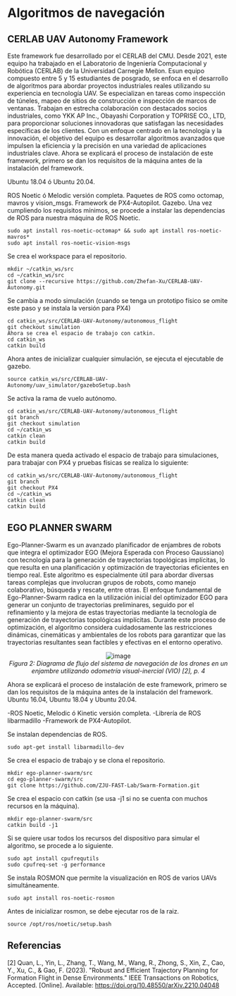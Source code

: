 # Algoritmos de navegación 


## CERLAB UAV Autonomy Framework

Este framework fue desarrollado por el CERLAB del CMU. Desde 2021, este equipo ha trabajado en el Laboratorio de Ingeniería Computacional y Robótica (CERLAB) de la Universidad Carnegie Mellon. Esun equipo compuesto entre 5 y 15 estudiantes de posgrado, se enfoca en el desarrollo de algoritmos para abordar proyectos industriales reales utilizando su experiencia en tecnología UAV. Se especializan en tareas como inspección de túneles, mapeo de sitios de construcción e inspección de marcos de ventanas. Trabajan en estrecha colaboración con destacados socios industriales, como YKK AP Inc., Obayashi Corporation y TOPRISE CO., LTD, para proporcionar soluciones innovadoras que satisfagan las necesidades específicas de los clientes. Con un enfoque centrado en la tecnología y la innovación, el objetivo del equipo es desarrollar algoritmos avanzados que impulsen la eficiencia y la precisión en una variedad de aplicaciones industriales clave.
Ahora se explicará el proceso de instalación de este framework, primero se dan los requisitos de la máquina antes de la instalación del framework.

Ubuntu 18.04 ó Ubuntu 20.04.

ROS Noetic ó Melodic versión completa.
Paquetes de ROS como octomap, mavros y vision_msgs.
Framework de PX4-Autopilot.
Gazebo.
Una vez cumpliendo los requisitos mínimos, se procede a instalar las dependencias de ROS para nuestra máquina de ROS Noetic.

````
sudo apt install ros-noetic-octomap* && sudo apt install ros-noetic-mavros* 
sudo apt install ros-noetic-vision-msgs
````
Se crea el workspace para el repositorio.
````
mkdir ~/catkin_ws/src
cd ~/catkin_ws/src
git clone --recursive https://github.com/Zhefan-Xu/CERLAB-UAV-Autonomy.git
````
Se cambia a modo simulación (cuando se tenga un prototipo físico se omite este paso y se instala la versión para PX4)
````
cd catkin_ws/src/CERLAB-UAV-Autonomy/autonomous_flight
git checkout simulation
Ahora se crea el espacio de trabajo con catkin.
cd catkin_ws
catkin build
````
Ahora antes de inicializar cualquier simulación, se ejecuta el ejecutable de gazebo.
````
source catkin_ws/src/CERLAB-UAV-Autonomy/uav_simulator/gazeboSetup.bash
````
Se activa la rama de vuelo autónomo.
````
cd catkin_ws/src/CERLAB-UAV-Autonomy/autonomous_flight
git branch
git checkout simulation
cd ~/catkin_ws
catkin clean
catkin build
````
De esta manera queda activado el espacio de trabajo para simulaciones, para trabajar con PX4 y pruebas físicas se realiza lo siguiente:
````
cd catkin_ws/src/CERLAB-UAV-Autonomy/autonomous_flight
git branch
git checkout PX4
cd ~/catkin_ws
catkin clean
catkin build
````
## EGO PLANNER SWARM

Ego-Planner-Swarm es un avanzado planificador de enjambres de robots que integra el optimizador EGO (Mejora Esperada con Proceso Gaussiano) con tecnología para la generación de trayectorias topológicas implícitas, lo que resulta en una planificación y optimización de trayectorias eficientes en tiempo real. Este algoritmo es especialmente útil para abordar diversas tareas complejas que involucran grupos de robots, como manejo colaborativo, búsqueda y rescate, entre otras.
El enfoque fundamental de Ego-Planner-Swarm radica en la utilización inicial del optimizador EGO para generar un conjunto de trayectorias preliminares, seguido por el refinamiento y la mejora de estas trayectorias mediante la tecnología de generación de trayectorias topológicas implícitas. Durante este proceso de optimización, el algoritmo considera cuidadosamente las restricciones dinámicas, cinemáticas y ambientales de los robots para garantizar que las trayectorias resultantes sean factibles y efectivas en el entorno operativo.

<p align="center">
  <img src="https://github.com/ProyectoDAGGER/Sistema_Navegacion/assets/163484218/ee80732c-583d-4902-9ba3-b0de88acfd1a" alt="image">
  <br>
  <em>Figura 2: Diagrama de flujo del sistema de navegación de los drones en un enjambre utilizando odometría visual-inercial (VIO) [2], p. 4 </em>
</p>


Ahora se explicará el proceso de instalación de este framework, primero se dan los requisitos de la máquina antes de la instalación del framework.
Ubuntu 16.04, Ubuntu 18.04 y Ubuntu 20.04.

-ROS Noetic, Melodic ó Kinetic versión completa.
-Librería de ROS libarmadillo
-Framework de PX4-Autopilot.

Se instalan dependencias de ROS.
````
sudo apt-get install libarmadillo-dev
````
Se crea el espacio de trabajo y se clona el repositorio.
````
mkdir ego-planner-swarm/src
cd ego-planner-swarm/src
git clone https://github.com/ZJU-FAST-Lab/Swarm-Formation.git
````
Se crea el espacio con catkin (se usa -j1 si no se cuenta con muchos recursos en la máquina).
````
mkdir ego-planner-swarm/src
catkin build -j1
````
Si se quiere usar todos los recursos del dispositivo para simular el algoritmo, se procede a lo siguiente.
````
sudo apt install cpufrequtils
sudo cpufreq-set -g performance
````
Se instala ROSMON que permite la visualización en ROS de varios UAVs simultáneamente.
````
sudo apt install ros-noetic-rosmon
````
Antes de inicializar rosmon, se debe ejecutar ros de la raiz.
````
source /opt/ros/noetic/setup.bash
````
## Referencias
[2] Quan, L., Yin, L., Zhang, T., Wang, M., Wang, R., Zhong, S., Xin, Z., Cao, Y., Xu, C., & Gao, F. (2023). "Robust and Efficient Trajectory Planning for Formation Flight in Dense Environments." IEEE Transactions on Robotics, Accepted. [Online]. Available: https://doi.org/10.48550/arXiv.2210.04048
